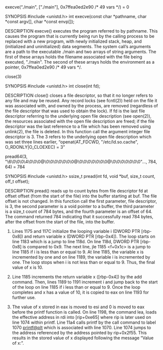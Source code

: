 execve(“./main", ["./main"], 0x7ffea0ed2e90 /* 49 vars */) = 0

SYNOPSIS
#include <unistd.h>
int execve(const char *pathname, char *const argv[],
char *const envp[]);

DESCRIPTION
execve() executes the program referred to by pathname. This causes the program that is currently being run by the calling process to be replaced with a new program, with newly initialized stack, heap, and (initialized and uninitialized) data segments.
The system call’s arguments are a path to the executable ./main and two arrays of string arguments. The first of these arrays holds the filename associated with the file being executed, "./main". The second of these arrays holds the environment as a pointer, 0x7ffea0ed2e90 /* 49 vars */.

close(3)

SYNOPSIS
#include <unistd.h>
int close(int fd);

DESCRIPTION
close() closes a file descriptor, so that it no longer refers to any file and may be reused. Any record locks (see fcntl(2)) held on the file it was associated with, and owned by the process, are removed (regardless of the file descriptor that was used to obtain the lock). If fd is the last file descriptor referring to the underlying open file description (see open(2)), the resources associated with the open file description are freed; if the file descriptor was the last reference to a file  which has been removed using unlink(2), the file is deleted.
In this function call the argument integer file descriptor is 3. The 3 refers to the underlying open file description which was set three lines earlier, “openat(AT_FDCWD, "/etc/ld.so.cache", O_RDONLY|O_CLOEXEC) = 3”       

pread64(3, "\6\0\0\0\4\0\0\0@\0\0\0\0\0\0\0@\0\0\0\0\0\0\0@\0\0\0\0\0\0\0"..., 784, 64) = 784

SYNOPSIS
#include <unistd.h>
ssize_t pread(int fd, void *buf, size_t count, off_t offset);

DESCRIPTION
pread() reads up to count bytes from file descriptor fd at offset offset (from the start of the file) into the buffer starting at buf. The file offset is not changed.
In this function call the first parameter, file descriptor, is 3, the second parameter is a void pointer to a buffer, the third parameter is a size_t count of 784 bytes, and the fourth parameter is an offset of 64. The command returned 784 indicating that it successfully read 784 bytes, after the offset from the start of the file, into the buffer.

1) Lines 1175 and 117C initialize the looping variable i (DWORD PTR [rbp-0x8]) and return variable x (DWORD PTR [rbp-0x4]). The loop starts on line 1183 which is a jump to line 118d. On line 118d, DWORD PTR [rbp-0x8] is compared to 0x9. The next line, jle 1185 <f+0x1c> is a jump to line 1185 if i is less than or equal to 9. At line 1185, the variable x is incremented by one and on line 1189, the variable i is incremented by one. The loop stops when i is not less than or equal to 9. Thus, the final value of x is 10.

2) Line 1185 increments the return variable x ([rbp-0x4]) by the add command. Then, lines 1189 to 1191 increment i and jump back to the start of the loop on line 1185 if i less than or equal to 9. Once the loop completes and x has a value of 10, it is copied to eax on line 1193 for further use.

3) The value of x stored in eax is moved to esi and 0 is moved to eax before the printf function is called. On line 1198, the command lea, loads the effective address in rdi into [rip+0xe65] where rip is later used on line 1074 within printf. Line 11a4 calls printf by the call command to label 1070 <printf@plt> which is associated with line 1070. Line 1074 jumps to the address referenced by the address pointed by rip+0x2f55. This results in the stored value of x displayed following the message “Value of x:”.
